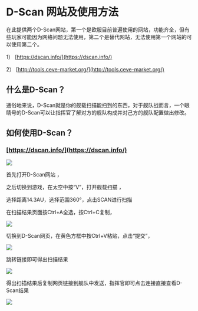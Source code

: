 # D-Scan 网站及使用方法

在此提供两个D-Scan网站，第一个是欧服目前普遍使用的网站，功能齐全，但有些玩家可能因为网络问题无法使用，第二个是替代网站，无法使用第一个网站的可以使用第二个。

1） [https://dscan.info/](https://dscan.info/)

2） [http://tools.ceve-market.org/](http://tools.ceve-market.org/)

## 什么是D-Scan？

通俗地来说，D-Scan就是你的舰载扫描能扫到的东西，对于舰队战而言，一个眼睛号的D-Scan可以让指挥官了解对方的舰队构成并对己方的舰队配置做出修改。

## 如何使用D-Scan？

### [https://dscan.info/](https://dscan.info/)

![](https://github.com/YunYuyuko/Fored/tree/8d1cf07bcc7d93b307afa258f4bd500fa6959b9f/.gitbook/assets/tim-jie-tu-20191202223535.jpg)

首先打开D-Scan网站 ，

之后切换到游戏，在太空中按“V”，打开舰载扫描 ，

选择距离14.3AU，选择范围360°，点击SCAN进行扫描

在扫描结果页面按Ctrl+A全选，按Ctrl+C复制，

![](https://github.com/YunYuyuko/Fored/tree/8d1cf07bcc7d93b307afa258f4bd500fa6959b9f/.gitbook/assets/tim-jie-tu-20191202223908.jpg)

切换到D-Scan网页，在黄色方框中按Ctrl+V粘贴，点击“提交”，

![](https://github.com/YunYuyuko/Fored/tree/8d1cf07bcc7d93b307afa258f4bd500fa6959b9f/.gitbook/assets/tim-jie-tu-20191202223946.jpg)

跳转链接即可得出扫描结果

![](https://github.com/YunYuyuko/Fored/tree/8d1cf07bcc7d93b307afa258f4bd500fa6959b9f/.gitbook/assets/tim-jie-tu-20191202224101.jpg)

得出扫描结果后复制网页链接到舰队中发送，指挥官即可点击连接直接查看D-Scan结果

![](https://github.com/YunYuyuko/Fored/tree/8d1cf07bcc7d93b307afa258f4bd500fa6959b9f/.gitbook/assets/tim-jie-tu-20191202224207.jpg)

